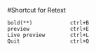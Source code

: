 #Shortcut for Retext
```
bold(**)            ctrl+B
preview             ctrl+E
Live preview        ctrl+L
Quit                ctrl+Q

```